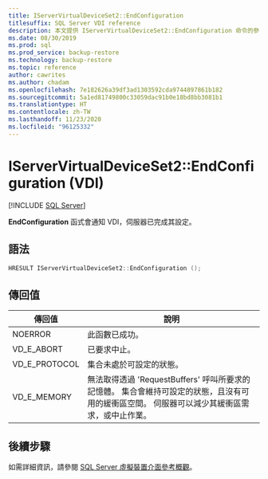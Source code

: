 ```yaml
---
title: IServerVirtualDeviceSet2::EndConfiguration
titlesuffix: SQL Server VDI reference
description: 本文提供 IServerVirtualDeviceSet2::EndConfiguration 命令的參考。
ms.date: 08/30/2019
ms.prod: sql
ms.prod_service: backup-restore
ms.technology: backup-restore
ms.topic: reference
author: cawrites
ms.author: chadam
ms.openlocfilehash: 7e182626a39df3ad1303592cda9744897861b182
ms.sourcegitcommit: 5a1ed81749800c33059dac91b0e18bd8bb3081b1
ms.translationtype: HT
ms.contentlocale: zh-TW
ms.lasthandoff: 11/23/2020
ms.locfileid: "96125332"
---
```

# <a name="iservervirtualdeviceset2endconfiguration-vdi"></a>IServerVirtualDeviceSet2::EndConfiguration (VDI)

[!INCLUDE [SQL Server](../../../includes/applies-to-version/sqlserver.md)]

**EndConfiguration** 函式會通知 VDI，伺服器已完成其設定。

## <a name="syntax"></a>語法

```c
HRESULT IServerVirtualDeviceSet2::EndConfiguration ();
```

## <a name="return-value"></a>傳回值

|傳回值 | 說明 |
|---|---|
| NOERROR | 此函數已成功。 |
| VD_E_ABORT | 已要求中止。 |
| VD_E_PROTOCOL | 集合未處於可設定的狀態。 |
| VD_E_MEMORY | 無法取得透過 'RequestBuffers' 呼叫所要求的記憶體。 集合會維持可設定的狀態，且沒有可用的緩衝區空間。 伺服器可以減少其緩衝區需求，或中止作業。 |

## <a name="next-steps"></a>後續步驟

如需詳細資訊，請參閱 [SQL Server 虛擬裝置介面參考概觀](reference-virtual-device-interface.md)。
